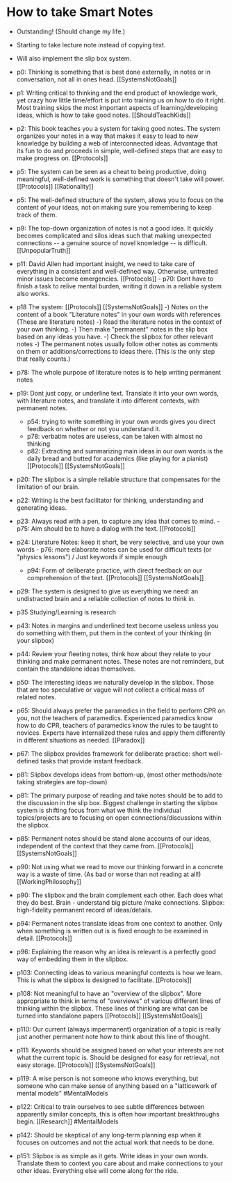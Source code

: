 # How to take Smart Notes

- Outstanding!  (Should change my life.)

- Starting to take lecture note instead of copying text.

- Will also implement the slip box system.

- p0: Thinking is something that is best done externally, in notes or in conversation, not all in ones head. [[SystemsNotGoals]]

- p1: Writing critical to thinking and the end product of knowledge work, yet crazy how little time/effort is put into training us on how to do it right. Most training skips the most important aspects of learning/developing ideas, which is how to take good notes. [[ShouldTeachKids]]

- p2: This book teaches you a system for taking good notes. The system organizes your notes in a way that makes it easy to lead to new knowledge by building a web of interconnected ideas. Advantage that its fun to do and proceeds in simple, well-defined steps that are easy to make progress on. [[Protocols]]

- p5: The system can be seen as a cheat to being productive, doing meaningful, well-defined work is something that doesn't take will power. [[Protocols]] [[Rationality]]

- p5: The well-defined structure of the system, allows you to focus on the content of your ideas, not on making sure you remembering to keep track of them.

- p9: The top-down organization of notes is not a good idea. It quickly becomes complicated and silos ideas such that making unexpected connections -- a genuine source of novel knowledge -- is difficult. [[UnpopularTruth]] 

- p11: David Allen had important insight, we need to take care of everything in a consistent and well-defined way. Otherwise, untreated minor issues become emergencies. [[Protocols]]
      - p70: Dont have to finish a task to relive mental burden, writing it down in a reliable system also works.

- p18 The system: [[Protocols]] [[SystemsNotGoals]]
  	 -) Notes on the content of a book "Literature notes" in your own words with references (These are literature notes) 
	 -) Read the literature notes in the context of your own thinking. 
	 -) Then make "permanent" notes in the slip box based on any ideas you have.
	 -) Check the slipbox for other relevant notes
       -) The permanent notes usually follow other notes as comments on them or additions/corrections to ideas there. (This is the only step that really counts.)

- p78: The whole purpose of literature notes is to help writing permanent notes

- p19: Dont just copy, or underline text. Translate it into your own words, with literature notes, and translate it into different contexts, with permanent notes.
   	 - p54: trying to write something in your own words gives you direct feedback on whether or not you understand it.
	 - p78: verbatim notes are useless, can be taken with almost no thinking
	 - p82: Extracting and summarizing main ideas in our own words is the daily bread and butted for academics (like playing for a pianist)
[[Protocols]] [[SystemsNotGoals]]

- p20: The slipbox is a simple reliable structure that compensates for the limitation of our brain.

- p22: Writing is the best facilitator for thinking, understanding and generating ideas.

- p23: Always read with a pen, to capture any idea that comes to mind.
       - p75: Aim should be to have a dialog with the text.
[[Protocols]] 

- p24: Literature Notes: keep it short, be very selective, and use your own words
       - p76: more elaborate notes can be used for difficult texts (or "physics lessons") / Just keywords if simple enough
	 - p94: Form of deliberate practice, with direct feedback on our comprehension of the text.
[[Protocols]] [[SystemsNotGoals]]

- p29: The system is designed to give us everything we need: an undistracted brain and a reliable collection of notes to think in.

- p35  Studying/Learning is research

- p43: Notes in margins and underlined text become useless unless you do something with them, put them in the context of your thinking (in your slipbox)

- p44: Review your fleeting notes, think how about they relate to your thinking  and make permanent notes. These notes are not reminders, but contain the standalone ideas themselves.

- p50: The interesting ideas we naturally develop in the slipbox. Those that are too speculative or vague will not collect a critical mass of related notes.

- p65: Should always prefer the paramedics in the field to perform CPR on you, not the teachers of paramedics. Experienced paramedics know how to do CPR, teachers of paramedics know the rules to be taught to novices.  Experts have internalized these rules and apply them differently in different situations as needed.
[[Paradox]] 

- p67: The slipbox provides framework for deliberate practice: short well-defined tasks that provide instant feedback.

- p81: Slipbox develops ideas from bottom-up, (most other methods/note taking strategies are top-down)

- p81: The primary purpose of reading and take notes should be to add to the discussion in the slip box. Biggest challenge in starting the slipbox system is shifting focus from what we think the individual topics/projects are to focusing on open connections/discussions within the slipbox.

- p85: Permanent notes should be stand alone accounts of our ideas, independent of the context that they came from.
[[Protocols]] [[SystemsNotGoals]]

- p90: Not using what we read to move our thinking forward in a concrete way is a waste of time. (As bad or worse than not reading at all!)
[[WorkingPhilosophy]]

- p90: The slipbox and the brain complement each other. Each does what they do best. Brain - understand big picture /make connections. Slipbox: high-fidelity permanent record of ideas/details.

- p94: Permanent notes translate ideas from one context to another. Only when something is written out is is fixed enough to be examined in detail.
[[Protocols]]

- p96: Explaining the reason why an idea is relevant is a perfectly good way of embedding them in the slipbox.

- p103: Connecting ideas to various meaningful contexts is how we learn. This is what the slipbox is designed to facilitate.
[[Protocols]]

- p108: Not meaningful to have an "overview of the slipbox". More appropriate to think in terms of "overviews" of various different lines of thinking within the slipbox.
        These lines of thinking are what can be turned into standalone papers
[[Protocols]] [[SystemsNotGoals]]

- p110: Our current (always impermanent) organization of a topic is really just another permanent note how to think about this line of thought.

- p111: Keywords should be assigned based on what your interests are not what the current topic is. Should be designed for easy for retrieval, not easy storage.
[[Protocols]] [[SystemsNotGoals]]

- p119: A wise person is not someone who knows everything, but someone who can make sense of anything based on a "latticework of mental models"
#MentalModels

- p122: Critical to train ourselves to see subtle differences between apparently similar concepts, this is often how important breakthroughs begin.
[[Research]]  #MentalModels

- p142: Should be skeptical of any long-term planning esp when it focuses on outcomes and not the actual work that needs to be done.

- p151: Slipbox is as simple as it gets.  Write ideas in your own words. Translate them to context you care about and make connections to your other ideas. Everything else will come along for the ride.


